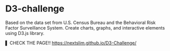 # D3-challenge
Based on the data set from U.S. Census Bureau and the Behavioral Risk Factor Surveillance System. Create charts, graphs, and interactive elements using D3.js library.

▌ CHECK THE PAGE!! https://nextslim.github.io/D3-Challenge/
